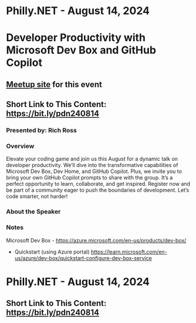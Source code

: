 # Philly.NET - August 14, 2024

# Developer Productivity with Microsoft Dev Box and GitHub Copilot

## [Meetup site](https://www.meetup.com/philly-net/events/302330550/) for this event

## Short Link to This Content: https://bit.ly/pdn240814

### Presented by: Rich Ross

### Overview
Elevate your coding game and join us this August for a dynamic talk on developer productivity. We’ll dive into the transformative capabilities of Microsoft Dev Box, Dev Home, and GitHub Copilot. Plus, we invite you to bring your own GitHub Copilot prompts to share with the group. It’s a perfect opportunity to learn, collaborate, and get inspired. Register now and be part of a community eager to push the boundaries of development. Let’s code smarter, not harder!

### About the Speaker


### Notes

Microsoft Dev Box - https://azure.microsoft.com/en-us/products/dev-box/

- Quickstart (using Azure portal) https://learn.microsoft.com/en-us/azure/dev-box/quickstart-configure-dev-box-service



# Philly.NET - August 14, 2024

## Short Link to This Content: https://bit.ly/pdn240814
